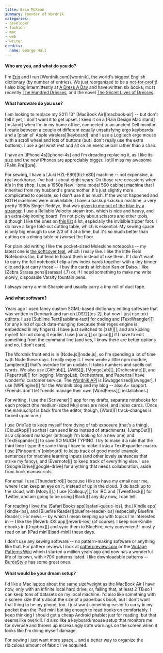 ```yaml
---
title: Erin McKean
summary: Founder of Wordnik
categories:
- developer
- fashion
- mac
- web
- writer
credits:
  name: George Hall
---
```


#### Who are you, and what do you do?

I'm [Erin](http://www.twitter.com/emckean/ "Erin's Twitter account.") and I run [Wordnik.com][wordnik], the world's biggest English dictionary (by number of entries). We just reorganized to be a [not-for-profit](http://blog.wordnik.com/wordnik-is-becoming-a-not-for-profit/ "Erin's post about Wordnik becoming a non-profit.")! I also blog intermittently at [A Dress A Day](http://www.dressaday.com/ "Erin's dress weblog.") and have written six books, most recently [The Hundred Dresses](http://www.amazon.com/Hundred-Dresses-Mckean-Erin/dp/1408190508 "Erin's book about iconic dresses."), and the novel [The Secret Lives of Dresses](http://www.amazon.com/Secret-Lives-Dresses-Erin-McKean/dp/044655572X "Erin's novel.").

#### What hardware do you use?

I am looking to replace my 2011 13" [MacBook Air][macbook-air] -- but don't tell it yet, I don't want it to get upset. I keep it on a [Rain Design Mac stand][mstand] when I'm in my home office, connected to an ancient Dell monitor. I rotate between a couple of different equally unsatisfying ergo keyboards and a [plain ol' Apple wireless][keyboard], and I use a Logitech ergo mouse with a scroll wheel and lots of buttons (but I don't really use the extra buttons). I use a gel wrist rest and sit on an exercise ball rather than a chair.

I have an [iPhone 4s][iphone-4s] and I'm dreading replacing it, as I like its size and the new iPhones are appreciably bigger. I still miss my awesome [Palm Pre][pre].

For sewing, I have a [Juki HZL-E80][hzl-e80] machine -- not expensive, a real workhorse. I've had it about eight years. On those rare occasions when it's in the shop, I use a 1950s New Home model 560 cabinet machine that I inherited from my husband's grandmother. It's just slightly more complicated to operate, so I don't use it as much. If the worst happened and BOTH machines were unavailable, I have a backup-backup machine, a very pretty 1930s Singer Redeye, that was [given to me out of the blue by a stranger](http://dressaday.com/2006/12/11/santa-drives-a-black-mini-cooper/ "Erin's post about receiving her Singer sewing machine."). I use a Reliable Velocity steam iron, which is nice and heavy, and an extra-big ironing board. I'm not picky about scissors and other tools, although I like the ones on [this list](http://dressaday.com/2012/10/29/five-sewing-tools-i-use-all-the-time/ "Erin's list of sewing tools.") a lot, especially the invisible zipper foot. I do have a large fold-out cutting table, which is essential. My sewing space is only big enough to use 2/3 of it at a time, but it's so much better than cutting on a dining table or (worse) the floor.

For plain old writing I like the pocket-sized Moleskine notebooks -- my latest one is [the softcover teal](https://www.flickr.com/photos/esperbot/16070016483/ "Erin's photo of her Moleskine."), which I really like. I like the little Field Notebooks too, but tend to hoard them instead of use them. If I don't want to carry the full notebook I clip a few index cards together with a tiny binder clip and just carry those -- I buy the cards at Ichiban Kan or Daiso. I like [Zebra Sarasa pens][sarasa] (.7) or, if I need something to make me write slowly, disposable Varsity fountain pens.

I always carry a mini-Sharpie and usually carry a tiny roll of duct tape.

#### And what software?

Years ago I used fancy custom SGML-based dictionary editing software that was written in Denmark and ran on [OS/2][os-2], but now I just use text editors. I use [Sublime Text][sublime-text] for coding and [TextWrangler][] for any kind of quick data-munging (because their regex engine is embedded in my fingers). I have just switched to [zsh][], and am kicking myself for not doing it earlier. I use [nano][] or [pico][] if I have to edit something from the command line (and yes, I know there are better options and no, I don't care).

The Wordnik front end is in [Node.js][node.js], so I'm spending a lot of time with Node these days. I really enjoy it. I even wrote a little npm module, [umpteen][] that's overdue for an update. It takes numbers and spells out words. We also use [GitHub][], [AWS][], [MongoLab][], [Orchestrate][], and [Papertrail][] for logging. MongoLab, Orchestrate, and Papertrail have wonderful customer service. The [Wordnik API](https://developer.wordnik.com/ "The Wordnik API.") is [Swaggerized][swagger]. I use [WPEngine][] for the Wordnik blog and my blog -- also A+ support. (Friends don't let friends manage their own [WordPress][] installations.)

For writing, I use the [Scrivener][] app for my drafts, separate notebooks for each project (the medium-sized Muji ones are nice), and index cards. (Once the manuscript is back from the editor, though, [Word][] track-changes is forced upon one.)

I use OneTab to keep myself from dying of tab exposure (that's a thing), [CloudApp][] so that I can send links instead of attachments, [JumpCut][] as a clipboard manager (although I'm looking for a new one) and [TextExpander][] to save SO MUCH TYPING. I try to make it a rule that the third time I type the same thing I have to make it into a TextExpander macro. I use [Pinboard.in][pinboard] to [keep track](https://pinboard.in/u:esperluette "Erin's Pinboard account.") of good model example sentences for machine learning inputs (and other lovely sentences that strike my fancy), and [Evernote][] to keep track of everything else. I use [Google Drive][google-drive] for anything that needs collaboration, aside from book manuscripts.

For email I use [Thunderbird][] because I like to have my email near me, where I can keep an eye on it, instead of up in the cloud. (I do back up to the cloud, with [Mozy][].) I use [Colloquy][] for IRC and [TweetDeck][] for Twitter, and am going to be using [Slack][] any day now, I can tell.

For reading I love the [Safari Books app][safari-queue-ios], the [Kindle app][kindle-ios], and [Bluefire Reader][bluefire-reader-ios] (especially Bluefire Reader). For news -- by which I mean keeping up with topics I'm interested in -- I like the [Reverb iOS app][reverb-ios] (of course). I keep non-Kindle ebooks in [Dropbox][] and sync them to BlueFire, very convenient! I mostly read on an [iPad mini][ipad-mini] these days.

I don't use any sewing software -- no pattern-making software or anything like that. For pattern reviews I look at [patternreview.com](http://patternReview.com/ "A sewing pattern website.") or the [Vintage Patterns Wiki](http://vintagepatterns.wikia.com/wiki/Main_Page "Erin's vintage sewing patterns wiki.") which I started a million years ago and now has a wonderful life of its own, with >70K patterns listed. I like downloadable patterns -- [BurdaStyle](http://www.burdastyle.com/ "A sewing community website.") has some great ones.

#### What would be your dream setup?

I'd like a Mac laptop about the same size/weight as the MacBook Air I have now, only with an infinite local hard drive, or, failing that, at least 2 TB so I can keep tons of datasets on my local machine. I'd also like something with a screen size that's about the size of a paperback book, but I don't want that thing to be my phone, too. I just want something easier to carry in my pocket than the iPad mini but big enough to read books on comfortably. I keep thinking I should get a cheap Android phablet just for reading, but that seems like overkill. I'd also like a keyboard/mouse setup that monitors me for overuse and throws up increasingly irate warnings on the screen when it looks like I'm doing myself damage.

For sewing I just want more space... and a better way to organize the ridiculous amount of fabric I've acquired.